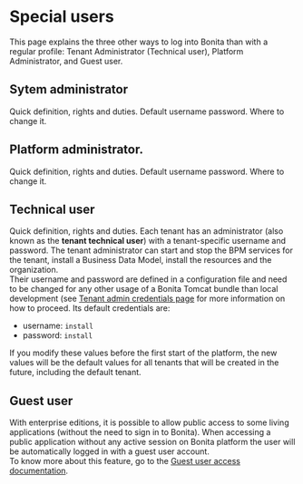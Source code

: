 # Special users

This page explains the three other ways to log into Bonita than with a regular profile: Tenant Administrator (Technical user), Platform Administrator, and Guest user.

## Sytem administrator
Quick definition, rights and duties.
Default username password. Where to change it.

## Platform administrator. 
Quick definition, rights and duties. 
Default username password. Where to change it.

## Technical user
Quick definition, rights and duties. 
Each tenant has an administrator (also known as the **tenant technical user**) with a tenant-specific username and password. The tenant administrator can start and stop the BPM services for the tenant, install a Business Data Model, install the resources and the organization.  
Their username and password are defined in a configuration file and need to be changed for any other usage of a Bonita Tomcat bundle than local development (see
[Tenant admin credentials page](tenant_admin_credentials.md) for more information on how to proceed.
Its default credentials are:
* username: `install`
* password: `install`

If you modify these values before the first start of the platform, the new values will be the default values for all tenants that will be
created in the future, including the default tenant.

## Guest user
With enterprise editions, it is possible to allow public access to some living applications (without the need to sign in to Bonita).
When accessing a public application without any active session on Bonita platform the user will be automatically logged in with a guest user account.  
To know more about this feature, go to the [Guest user access documentation](guest-user.md).
